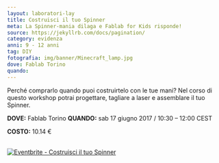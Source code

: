 ```yaml
---
layout: laboratori-lay
title: Costruisci il tuo Spinner
meta: La Spinner-mania dilaga e Fablab for Kids risponde!
source: https://jekyllrb.com/docs/pagination/
category: evidenza
anni: 9 - 12 anni
tag: DIY
fotografia: img/banner/Minecraft_lamp.jpg
dove: Fablab Torino
quando:
---
```

Perché comprarlo quando puoi costruirtelo con le tue mani? Nel corso di questo workshop potrai progettare, tagliare a laser e assemblare il tuo Spinner.

**DOVE:** Fablab Torino
**QUANDO:** sab 17 giugno 2017 / 10:30 – 12:00 CEST

**COSTO:** 10.14 €

<br>
<a href="https://www.eventbrite.it/e/biglietti-costruisci-il-tuo-spinner-35015110137?ref=ebtnebtckt" target="_blank"><img src="https://www.eventbrite.it/custombutton?eid=35015110137" alt="Eventbrite - Costruisci il tuo Spinner" /></a>					</div>
